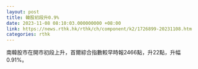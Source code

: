 ```yaml
---
layout: post
title: 韓股初段升0.9%
date: 2023-11-08 08:10:03.000000000 +08:00
link: https://news.rthk.hk/rthk/ch/component/k2/1726899-20231108.htm
categories: rthk
---
```


南韓股市在開市初段上升，首爾綜合指數較早時報2466點，升22點，升幅0.91%。
